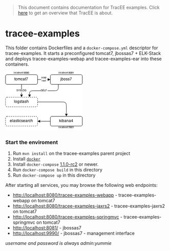 > This document contains documentation for TracEE examples. Click [here](/README.md) to get an overview that TracEE is about.

# tracee-examples

This folder contains Dockerfiles and a `docker-compose.yml` descriptor for tracee-examples. It starts a preconfigured tomcat7, jbossas7 + ELK-Stack and
deploys tracee-examples-webap and tracee-examples-ear into these containers.

![overview](docker.png?raw=true)

### Start the enviroment

1. Run `mvn install` on the tracee-examples parent project
2. Install [`docker`](https://docs.docker.com/installation/)
3. Install `docker-compose` [1.1.0-rc2](https://github.com/docker/fig/releases/tag/1.1.0-rc2) or newer.
4. Run `docker-compose build` in this directory
5. Run `docker-compose up` in this directory

After starting all services, you may browse the following web endpoints:

 * [http://localhost:8080/tracee-examples-webapp](http://localhost:8080/tracee-examples-webapp) - tracee-examples-webapp on tomcat7
 * [http://localhost:8080/tracee-examples-jaxrs2](http://localhost:8080/tracee-examples-jaxrs2) - tracee-examples-jaxrs2 on tomcat7
 * [http://localhost:8080/tracee-examples-springmvc](http://localhost:8080/tracee-examples-springmvc) - tracee-examples-springmvc on tomcat7
 * [http://localhost:8081/](http://localhost:8081/) - jbossas7
 * [http://localhost:9990/](http://localhost:9990/) - jbossas7 - management interface

_username and password is always admin:yummie_


